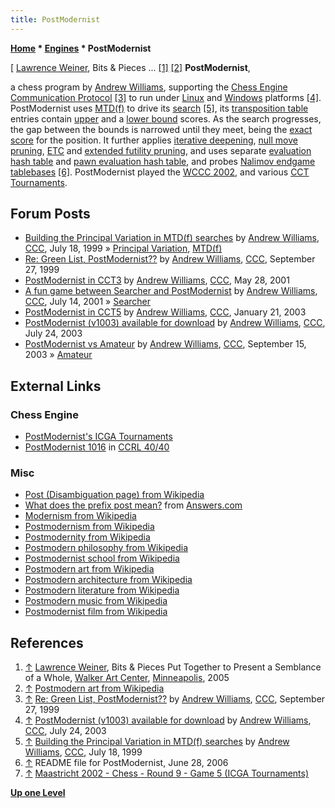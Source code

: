 ```yaml
---
title: PostModernist
---
```

**[Home](Home "Home") \* [Engines](Engines "Engines") \* PostModernist**



[ [Lawrence Weiner](index.php?title=Category:Lawrence_Weiner&action=edit&redlink=1 "Category:Lawrence Weiner (page does not exist)"), Bits & Pieces ... <a id="cite-note-1" href="#cite-ref-1">[1]</a> <a id="cite-note-2" href="#cite-ref-2">[2]</a>
**PostModernist**,  

a chess program by [Andrew Williams](Andrew_Williams "Andrew Williams"), supporting the [Chess Engine Communication Protocol](Chess_Engine_Communication_Protocol "Chess Engine Communication Protocol") <a id="cite-note-3" href="#cite-ref-3">[3]</a> to run under [Linux](Linux "Linux") and [Windows](Windows "Windows") platforms <a id="cite-note-4" href="#cite-ref-4">[4]</a>. PostModernist uses [MTD(f)](MTD(f) "MTD(f)") to drive its [search](Search "Search") <a id="cite-note-5" href="#cite-ref-5">[5]</a>, its [transposition table](Transposition_Table "Transposition Table") entries contain [upper](Upper_Bound "Upper Bound") and a [lower bound](Lower_Bound "Lower Bound") scores. As the search progresses, the gap between the bounds is narrowed until they meet, being the [exact score](Exact_Score "Exact Score") for the position. It further applies [iterative deepening](Iterative_Deepening "Iterative Deepening"), [null move pruning](Null_Move_Pruning "Null Move Pruning"), [ETC](Enhanced_Transposition_Cutoff "Enhanced Transposition Cutoff") and [extended futility pruning](Futility_Pruning#Extendedfutilityprunning "Futility Pruning"), and uses separate [evaluation hash table](Evaluation_Hash_Table "Evaluation Hash Table") and [pawn evaluation hash table](Pawn_Hash_Table "Pawn Hash Table"), and probes [Nalimov endgame tablebases](Nalimov_Tablebases "Nalimov Tablebases") <a id="cite-note-6" href="#cite-ref-6">[6]</a>. PostModernist played the [WCCC 2002](WCCC_2002 "WCCC 2002"), and various [CCT Tournaments](CCT_Tournaments "CCT Tournaments"). 



## Forum Posts


* [Building the Principal Variation in MTD(f) searches](https://www.stmintz.com/ccc/index.php?id=60833) by [Andrew Williams](Andrew_Williams "Andrew Williams"), [CCC](CCC "CCC"), July 18, 1999 » [Principal Variation](Principal_Variation "Principal Variation"), [MTD(f)](MTD(f) "MTD(f)")
* [Re: Green List, PostModernist??](https://www.stmintz.com/ccc/index.php?id=70677) by [Andrew Williams](Andrew_Williams "Andrew Williams"), [CCC](CCC "CCC"), September 27, 1999
* [PostModernist in CCT3](https://www.stmintz.com/ccc/index.php?id=172094) by [Andrew Williams](Andrew_Williams "Andrew Williams"), [CCC](CCC "CCC"), May 28, 2001
* [A fun game between Searcher and PostModernist](https://www.stmintz.com/ccc/index.php?id=179706) by [Andrew Williams](Andrew_Williams "Andrew Williams"), [CCC](CCC "CCC"), July 14, 2001 » [Searcher](Searcher "Searcher")
* [PostModernist in CCT5](https://www.stmintz.com/ccc/index.php?id=278729) by [Andrew Williams](Andrew_Williams "Andrew Williams"), [CCC](CCC "CCC"), January 21, 2003
* [PostModernist (v1003) available for download](https://www.stmintz.com/ccc/index.php?id=307830) by [Andrew Williams](Andrew_Williams "Andrew Williams"), [CCC](CCC "CCC"), July 24, 2003
* [PostModernist vs Amateur](https://www.stmintz.com/ccc/index.php?id=315949) by [Andrew Williams](Andrew_Williams "Andrew Williams"), [CCC](CCC "CCC"), September 15, 2003 » [Amateur](Amateur "Amateur")


## External Links


### Chess Engine


* [PostModernist's ICGA Tournaments](https://www.game-ai-forum.org/icga-tournaments/program.php?id=76)
* [PostModernist 1016](http://www.computerchess.org.uk/ccrl/4040/cgi/engine_details.cgi?print=Details&each_game=1&eng=PostModernist%201016) in [CCRL 40/40](CCRL "CCRL")


### Misc


* [Post (Disambiguation page) from Wikipedia](https://en.wikipedia.org/wiki/Post)
* [What does the prefix post mean?](http://wiki.answers.com/Q/What_does_the_prefix_post_mean) from [Answers.com](http://www.answers.com/)
* [Modernism from Wikipedia](https://en.wikipedia.org/wiki/Modernism)
* [Postmodernism from Wikipedia](https://en.wikipedia.org/wiki/Postmodernism)
* [Postmodernity from Wikipedia](https://en.wikipedia.org/wiki/Postmodernity)
* [Postmodern philosophy from Wikipedia](https://en.wikipedia.org/wiki/Postmodern_philosophy)
* [Postmodernist school from Wikipedia](https://en.wikipedia.org/wiki/Postmodernist_school)
* [Postmodern art from Wikipedia](https://en.wikipedia.org/wiki/Postmodern_art)
* [Postmodern architecture from Wikipedia](https://en.wikipedia.org/wiki/Postmodern_architecture)
* [Postmodern literature from Wikipedia](https://en.wikipedia.org/wiki/Postmodern_literature)
* [Postmodern music from Wikipedia](https://en.wikipedia.org/wiki/Postmodern_music)
* [Postmodernist film from Wikipedia](https://en.wikipedia.org/wiki/Postmodernist_film)


## References


1. <a id="cite-ref-1" href="#cite-note-1">↑</a> [Lawrence Weiner](index.php?title=Category:Lawrence_Weiner&action=edit&redlink=1 "Category:Lawrence Weiner (page does not exist)"), Bits & Pieces Put Together to Present a Semblance of a Whole, [Walker Art Center](https://en.wikipedia.org/wiki/Walker_Art_Center), [Minneapolis](https://en.wikipedia.org/wiki/Minneapolis), 2005
2. <a id="cite-ref-2" href="#cite-note-2">↑</a> [Postmodern art from Wikipedia](https://en.wikipedia.org/wiki/Postmodern_art)
3. <a id="cite-ref-3" href="#cite-note-3">↑</a> [Re: Green List, PostModernist??](https://www.stmintz.com/ccc/index.php?id=70677) by [Andrew Williams](Andrew_Williams "Andrew Williams"), [CCC](CCC "CCC"), September 27, 1999
4. <a id="cite-ref-4" href="#cite-note-4">↑</a> [PostModernist (v1003) available for download](https://www.stmintz.com/ccc/index.php?id=307830) by [Andrew Williams](Andrew_Williams "Andrew Williams"), [CCC](CCC "CCC"), July 24, 2003
5. <a id="cite-ref-5" href="#cite-note-5">↑</a> [Building the Principal Variation in MTD(f) searches](https://www.stmintz.com/ccc/index.php?id=60833) by [Andrew Williams](Andrew_Williams "Andrew Williams"), [CCC](CCC "CCC"), July 18, 1999
6. <a id="cite-ref-6" href="#cite-note-6">↑</a> README file for PostModernist, June 28, 2006
7. <a id="cite-ref-7" href="#cite-note-7">↑</a> [Maastricht 2002 - Chess - Round 9 - Game 5 (ICGA Tournaments)](https://www.game-ai-forum.org/icga-tournaments/round.php?tournament=20&round=9&id=5)

**[Up one Level](Engines "Engines")**







 
